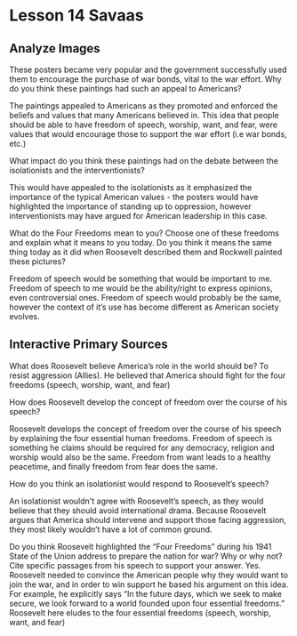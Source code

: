 # Lesson 14 Savaas

## Analyze Images

These posters became very popular and the government successfully used them to encourage the purchase of war bonds, vital to the war effort. Why do you think these paintings had such an appeal to Americans?

The paintings appealed to Americans as they promoted and enforced the beliefs and values that many Americans believed in. This idea that people should be able to have freedom of speech, worship, want, and fear, were values that would encourage those to support the war effort (i.e war bonds, etc.)

What impact do you think these paintings had on the debate between the isolationists and the interventionists?

This would have appealed to the isolationists as it emphasized the importance of the typical American values - the posters would have highlighted the importance of standing up to oppression, however interventionists may have argued for American leadership in this case.

What do the Four Freedoms mean to you? Choose one of these freedoms and explain what it means to you today. Do you think it means the same thing today as it did when Roosevelt described them and Rockwell painted these pictures?

Freedom of speech would be something that would be important to me. Freedom of speech to me would be the ability/right to express opinions, even controversial ones. Freedom of speech would probably be the same, however the context of it’s use has become different as American society evolves.

## Interactive Primary Sources

What does Roosevelt believe America’s role in the world should be?
To resist aggression (Allies). He believed that America should fight for the four freedoms (speech, worship, want, and fear)

How does Roosevelt develop the concept of freedom over the course of his speech?

Roosevelt develops the concept of freedom over the course of his speech by explaining the four essential human freedoms. Freedom of speech is something he claims should be required for any democracy, religion and worship would also be the same. Freedom from want leads to a healthy peacetime, and finally freedom from fear does the same.

How do you think an isolationist would respond to Roosevelt’s speech?

An isolationist wouldn't agree with Roosevelt’s speech, as they would believe that they should avoid international drama. Because Roosevelt argues that America should intervene and support those facing aggression, they most likely wouldn’t have a lot of common ground.

Do you think Roosevelt highlighted the “Four Freedoms” during his 1941 State of the Union address to prepare the nation for war? Why or why not? Cite specific passages from his speech to support your answer.
Yes. Roosevelt needed to convince the American people why they would want to join the war, and in order to win support he based his argument on this idea. For example, he explicitly says “In the future days, which we seek to make secure, we look forward to a world founded upon four essential freedoms.” Roosevelt here eludes to the four essential freedoms (speech, worship, want, and fear)